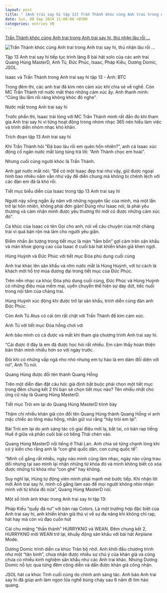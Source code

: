 ```yaml
---
layout: post
title: " [Anh trai say hi tập 13] Trấn Thành khóc cùng Anh trai trong Anh trai say hi, thú nhận lâu rồi ..."
date: Sun, 08 Sep 2024 11:00:00 +0700
categories: entries VN
---
```

[Trấn Thành khóc cùng Anh trai trong Anh trai say hi, thú nhận lâu rồi ...](https://tuoitre.vn/tran-thanh-khoc-cung-anh-trai-trong-anh-trai-say-hi-thu-nhan-lau-roi-rang-khong-khoc-20240908064057998.htm)

![Trấn Thành khóc cùng Anh trai trong Anh trai say hi, thú nhận lâu rồi ...](https://cdn1.tuoitre.vn/thumb_w/1200/471584752817336320/2024/9/8/vie-channelatshtiet-muc-goi-cho-anh-isaac-14-17257498595741977165961-47-186-838-1696-crop-1725749952724815599614.jpg)

Tập 13 Anh trai say hi tiếp tục trình làng 8 bài hát solo của các anh trai Quang Hùng MasterD, Anh Tú, Đức Phúc, Isaac, Pháp Kiều, Dương Domic, JSOL.

Isaac và Trấn Thành trong Anh trai say hi tập 13 - Ảnh: BTC

Trong đêm thi, các anh trai đã kìm nén cảm xúc khi chia sẻ về nghề. Còn MC Trấn Thành rơi nước mắt theo những cảm xúc ấy. Anh thanh minh: “Cũng lâu lắm rồi ráng không khóc đó nghe”.

Nước mắt trong Anh trai say hi

Trước phần thi, Isaac trải lòng với MC Trấn Thành mình rất đắn đo khi tham gia Anh trai say hi vì từng hoạt động trong nhóm nhạc 365 nên hiểu làm việc và trình diễn nhóm nhạc khó khăn.

Trích đoạn tập 13 Anh trai say hi

Khi Trấn Thành hỏi “Đã bao lâu rồi em quên hồn nhiên?”, anh cả Isaac xúc động cố ngăn nước mắt lúng túng trả lời: “Anh Thành chọc em hoài”.

Nhưng cuối cùng người khóc là Trấn Thành.

Anh gạt nước mắt nói: “Để có một Isaac đẹp trai như vậy, giữ được ngoại hình bao nhiêu năm vẫn như vậy để diễn chung mà không bị chênh lệch với các đàn em đã là khó rồi.

Tiết mục biểu diễn của Isaac trong tập 13 Anh trai say hi

Người này sống ngần ấy năm với những nguyên tắc của mình, mà một lần trở lại hồn nhiên, không phải đơn giản! Đúng như Isaac nói, là phải yêu thương và cảm nhận mình được yêu thương thì mới có được những cảm xúc đó”.

Ca khúc của Isaac có tên Gọi cho anh, nói về câu chuyện của một chàng trai vì quá bận rộn mà làm cho người yêu giận.

Điểm nhấn ấn tượng trong tiết mục là màn “tắm bồn” gợi cảm trên sân khấu và màn khoe giọng cao của Isaac ở cuối bài hát khiến khán giả khen ngợi.

Hùng Huỳnh và Đức Phúc với tiết mục Đóa phù dung cuối cùng

Anh trai khác lên sân khấu và rớm nước mắt là Hùng Huỳnh, với tư cách là khách mời hỗ trợ múa đương đại trong tiết mục của Đức Phúc.

Trên nền nhạc ca khúc Đóa phù dung cuối cùng, Đức Phúc và Hùng Huỳnh có những điệu múa mềm mại, uyển chuyển thể hiện sự day dứt, tiếc nuối trong nội tâm của chàng trai.

Hùng Huỳnh xúc động khi được trở lại sân khấu, trình diễn cùng đàn anh Đức Phúc.

Còn Anh Tú Atus có cái ôm rất chặt với Trấn Thành để kìm cảm xúc.

Anh Tú với tiết mục Đóa hồng chơi vơi

Anh bảo mình có cả được và mất khi tham gia chương trình Anh trai say hi.

“Cái được ở đây là em đã được học hỏi rất nhiều. Em cảm thấy hoàn thiện bản thân mình nhiều hơn so với ngày trước.

Đôi khi có những vấp ngã nho nhỏ nhưng em tự hào là em dám đối diện với nó”, Anh Tú nói.

Quang Hùng được đổi tên thành Quang Hồng

Trên một diễn đàn đặt câu hỏi: giả định bắt buộc phải chọn một tiết mục trong đêm chung kết 2 thì bạn sẽ chọn tiết mục nào? Tên nhiều nhất cho ứng cử này là Quang Hùng MasterD.

Tiết mục Trói em lại do Quang Hùng MasterD trình bày

Thậm chí nhiều khán giả còn đổi tên Quang Hùng thành Quang Hồng vì anh mặc chiếc áo lông màu hồng, nhắn gửi vui rằng “hãy trói em lại”.

Bài Trói em lại do anh sáng tác có giai điệu mới lạ, bắt tai, có bản rap tiếng Huế ở giữa và phần cuối bài có tiếng Thái chèn vào.

Quang Hùng MasterD nổi tiếng ở Thái Lan. Anh chia sẻ từng chạnh lòng khi có ý kiến cho rằng anh là “con ghẻ quốc dân, con cưng quốc tế”.

“Mình cố gắng rất nhiều, ngày nào mình cũng làm nhạc, ngày nào cũng trau dồi nhưng tại sao mình lại nhận những từ khóa đó và mình không biết có xóa được những từ khóa như “con ghẻ” hay không.

Suy nghĩ lại, Hùng tự động viên mình phải mạnh mẽ bước tiếp. Khi nhận lời mời Anh trai say hi, mình cố gắng làm sao để mọi người không nhìn nhận mình với từ khóa đó nữa”, Quang Hùng MasterD nói.

Một số hình ảnh khác trong Anh trai say hi tập 13:

Pháp Kiều “quẩy đã nư” với bản rap Colors. Là một trường hợp đặc biệt của Anh trai say hi, anh khiến khán giả thú vị về sự đa năng khi không chỉ rap, hát hay mà còn vũ đạo cuốn hút

Cái chu miệng "thần thánh" HURRYKNG và WEAN. Đêm chung kết 2, HURRYKNG mời WEAN trở lại, khuấy động sân khấu với bài hát Airplane Mode.

Dương Domic trình diễn ca khúc Tràn bộ nhớ. Anh khởi đầu chương trình như một “tân binh”, chưa nhận được nhiều sự chú ý của khán giả và cũng chưa có nhiều kinh nghiệm sân khấu như các Anh trai khác. Nhưng Dương Domic nỗ lực qua từng đêm công diễn và dần được khán giả công nhận.

JSOL hát ca khúc Tình cuối cùng do chính anh sáng tác. Anh bảo Anh trai say hi đã giúp anh làm ngọn lửa nghề bùng cháy sau 6 năm đi tìm hào quang.

